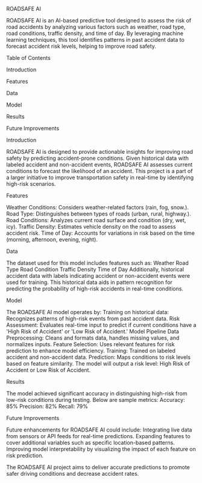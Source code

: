 
ROADSAFE AI

ROADSAFE AI is an AI-based predictive tool designed to assess the risk of road accidents by analyzing various factors such as weather, road type, road conditions, traffic density, and time of day. By leveraging machine learning techniques, this tool identifies patterns in past accident data to forecast accident risk levels, helping to improve road safety.

Table of Contents

Introduction

Features

Data

Model

Results

Future Improvements

Introduction

ROADSAFE AI is designed to provide actionable insights for improving road safety by predicting accident-prone conditions. Given historical data with labeled accident and non-accident events, ROADSAFE AI assesses current conditions to forecast the likelihood of an accident. This project is a part of a larger initiative to improve transportation safety in real-time by identifying high-risk scenarios.

Features

Weather Conditions: Considers weather-related factors (rain, fog, snow.).
Road Type: Distinguishes between types of roads (urban, rural, highway.).
Road Conditions: Analyzes current road surface and condition (dry, wet, icy).
Traffic Density: Estimates vehicle density on the road to assess accident risk.
Time of Day: Accounts for variations in risk based on the time (morning, afternoon, evening, night).

Data

The dataset used for this model includes features such as:
Weather
Road Type
Road Condition
Traffic Density
Time of Day
Additionally, historical accident data with labels indicating accident or non-accident events were used for training. This historical data aids in pattern recognition for predicting the probability of high-risk accidents in real-time conditions.

Model

The ROADSAFE AI model operates by:
Training on historical data: Recognizes patterns of high-risk events from past accident data.
Risk Assessment: Evaluates real-time input to predict if current conditions have a 'High Risk of Accident' or 'Low Risk of Accident.'
Model Pipeline
Data Preprocessing: Cleans and formats data, handles missing values, and normalizes inputs.
Feature Selection: Uses relevant features for risk prediction to enhance model efficiency.
Training: Trained on labeled accident and non-accident data.
Prediction: Maps conditions to risk levels based on feature similarity.
The model will output a risk level: High Risk of Accident or Low Risk of Accident.

Results

The model achieved significant accuracy in distinguishing high-risk from low-risk conditions during testing. Below are sample metrics:
Accuracy: 85%
Precision: 82%
Recall: 79%

Future Improvements

Future enhancements for ROADSAFE AI could include:
Integrating live data from sensors or API feeds for real-time predictions.
Expanding features to cover additional variables such as specific location-based patterns.
Improving model interpretability by visualizing the impact of each feature on risk prediction.

The ROADSAFE AI project aims to deliver accurate predictions to promote safer driving conditions and decrease accident rates.



